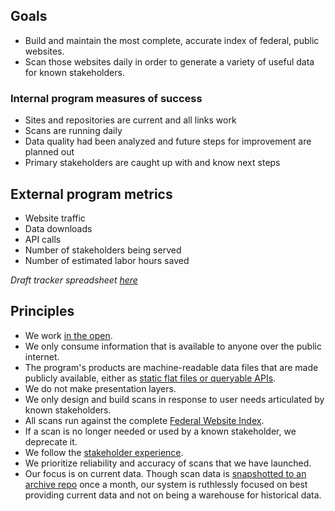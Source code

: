 

## Goals

- Build and maintain the most complete, accurate index of federal, public websites.
- Scan those websites daily in order to generate a variety of useful data for known stakeholders.

### Internal program measures of success 

* Sites and repositories are current and all links work
* Scans are running daily
* Data quality had been analyzed and future steps for improvement are planned out 
* Primary stakeholders are caught up with and know next steps

## External program metrics 
* Website traffic  
* Data downloads 
* API calls
* Number of stakeholders being served 
* Number of estimated labor hours saved 

_Draft tracker spreadsheet [here](https://docs.google.com/spreadsheets/d/1rOU4jmFy5YhW_DTCf9E8wA-olUfM0Fye960qL43HqZo/edit?pli=1#gid=0)_

## Principles

- We work [in the open](https://github.com/GSA/site-scanning/issues).
- We only consume information that is available to anyone over the public internet.
- The program's products are machine-readable data files that are made publicly available, either as [static flat files or queryable APIs](https://digital.gov/guides/site-scanning/data/).
- We do not make presentation layers.
- We only design and build scans in response to user needs articulated by known stakeholders.
- All scans run against the complete [Federal Website Index](https://github.com/GSA/federal-website-index/blob/main/data/site-scanning-target-url-list.csv).
- If a scan is no longer needed or used by a known stakeholder, we deprecate it.
- We follow the [stakeholder experience](https://github.com/GSA/site-scanning-documentation/blob/main/about/stakeholder-experience.md).
- We prioritize reliability and accuracy of scans that we have launched.
- Our focus is on current data. Though scan data is [snapshotted to an archive repo](https://github.com/GSA/site-scanning-snapshots/tree/main/snapshots) once a month, our system is ruthlessly focused on best providing current data and not on being a warehouse for historical data.
